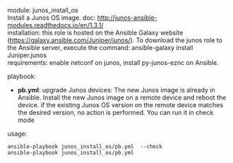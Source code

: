 module: junos_install_os  
Install a Junos OS image. 
doc: http://junos-ansible-modules.readthedocs.io/en/1.3.1/  
installation: this role is hosted on the Ansible Galaxy website (https://galaxy.ansible.com/Juniper/junos/). To download the junos role to the Ansible server, execute the command: ansible-galaxy install Juniper.junos  
requirements: enable netconf on junos, install py-junos-eznc on Ansible.    

playbook: 
- **pb.yml**: upgrade Junos devices: The new Junos image is already in Ansible. Install the new Junos image on a remote device and reboot the device. if the existing Junos OS version on the remote device matches the desired version, no action is performed. You can run it in check mode   

usage:  
```
ansible-playbook junos_install_os/pb.yml  --check
ansible-playbook junos_install_os/pb.yml  
```
